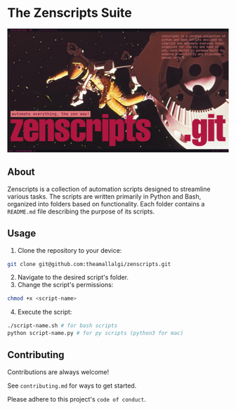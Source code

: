 # The Zenscripts Suite

<img src="https://github.com/theamallalgi/zenscripts/blob/main/dependencies/header.jpg?raw=true" title="" alt="header" data-align="center">

## About

Zenscripts is a collection of automation scripts designed to streamline various tasks. The scripts are written primarily in Python and Bash, organized into folders based on functionality. Each folder contains a `README.md` file describing the purpose of its scripts.

## Usage

1. Clone the repository to your device:

```sh
git clone git@github.com:theamallalgi/zenscripts.git
```

2. Navigate to the desired script's folder.
3. Change the script's permissions:

```sh
chmod +x <script-name>
```

4. Execute the script:

```sh
./script-name.sh # for bash scripts
python script-name.py # for py scripts (python3 for mac)
```

## Contributing

Contributions are always welcome!

See `contributing.md` for ways to get started.

Please adhere to this project's `code of conduct`.

